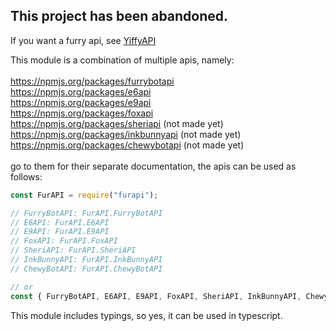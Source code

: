 ## This project has been abandoned.
If you want a furry api, see [YiffyAPI](https://yiff.rest)

This module is a combination of multiple apis, namely:<br>
<br>
https://npmjs.org/packages/furrybotapi<br>
https://npmjs.org/packages/e6api<br>
https://npmjs.org/packages/e9api<br>
https://npmjs.org/packages/foxapi<br>
https://npmjs.org/packages/sheriapi (not made yet)<br>
https://npmjs.org/packages/inkbunnyapi (not made yet)<br>
https://npmjs.org/packages/chewybotapi (not made yet)<br>
<br>
go to them for their separate documentation, the apis can be used as follows:
```js
const FurAPI = require("furapi");

// FurryBotAPI: FurAPI.FurryBotAPI
// E6API: FurAPI.E6API
// E9API: FurAPI.E9API
// FoxAPI: FurAPI.FoxAPI
// SheriAPI: FurAPI.SheriAPI
// InkBunnyAPI: FurAPI.InkBunnyAPI
// ChewyBotAPI: FurAPI.ChewyBotAPI

// or
const { FurryBotAPI, E6API, E9API, FoxAPI, SheriAPI, InkBunnyAPI, ChewyBotAPI } = require("furapi");
```

This module includes typings, so yes, it can be used in typescript.
